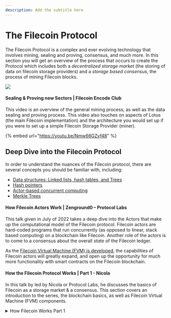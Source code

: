 ```yaml
---
description: Add the subtitle here
---
```


# The Filecoin Protocol

The Filecoin Protocol is a complex and ever evolving technology that involves mining, sealing and proving, consensus, and much more. In this section you will get an overview of the process that occurs to create the Protocol which includes both a _decentralized storage market_ (the storing of data on filecoin storage providers) and a _storage based consensus_, the process of mining Filecoin blocks.

![](https://files.gitbook.com/v0/b/gitbook-x-prod.appspot.com/o/spaces%2FdJC0yfHL6n4VMktmNXWq%2Fuploads%2F9pAg4DeJpIPYM1f2YYOB%2Fimage.png?alt=media\&token=e8d41405-726d-4712-935d-32772618e21f)

#### Sealing & Proving new Sectors | Filecoin Encode Club
This video is an overview of the general mining process, as well as the data sealing and proving process. This video also touches on aspects of Lotus (the main Filecoin implementation) and the architecture you would set up if you were to set up a simple Filecoin Storage Provider (miner).

{% embed url="https://youtu.be/Nmw66GZyf48" %}


## Deep Dive into the Filecoin Protocol
In order to understand the nuances of the Filecoin protocol, there are several concepts you should be familiar with, including:
* [Data structures: Linked lists, hash tables, and Trees](https://medium.com/@limichelle21/5-data-structures-in-5-minutes-7f4b34d00b8e)
* [Hash pointers](http://learningspot.altervista.org/hash-pointers-and-data-structures/)
* [Actor-based concurrent computing](https://en.wikipedia.org/wiki/Actor_model)
* [Merkle Trees](https://hackernoon.com/merkle-trees-181cb4bc30b4)

#### How Filecoin Actors Work | Zenground0 – Protocol Labs

This talk given in July of 2022 takes a deep dive into the Actors that make up the computational model of the Filecoin protocol. Filecoin actors are hard-coded programs that run concurrently (as opposed to linear, stack based computing) on a blockchain like Filecoin. Another role of the actors is to come to a consensus about the overall _state_ of the Filecoin ledger.

As the [Filecoin Virtual Machine (FVM) is developed](https://fvm.filecoin.io/#roadmap-4), the capabilities of Filecoin actors will greatly expand, and open up the opportunity for much more functionality with smart contracts on the Filecoin blockchain.


#### How the Filecoin Protocol Works | Part 1 - Nicola

In this talk by led by Nicola or Protocol Labs, he discusses the basics of Filecoin as a storage market & a consensus. This section covers an introduction to the series, the blockchain basics, as well as Filecoin Virtual Machine (FVM) components.
<details>

<summary>How Filecoin Works Part 1</summary>

* Introduction to the Filecoin Products 0:00:31
* The Filecoin Blockchain: Basics of Mining & Messages 0:01:54
  * Filecoin Messages 0:02:05
  * Epochs 0:03:04
  * The Filecoin Virtual Machine 0:05:54
* FVM Components: Actors, Addresses, State, & Execution 0:07:35
  * Actors 0:08:19
  * Addresses 0:09:55
  * Actor Methods 0:12:35
  * The Execution Model 0:14:56

<details>


{% embed url="https://youtu.be/tE4q_Vc8OjY" %}


#### Filecoin Specs & Resources

* [Filecoin Docs](https://docs.filecoin.io/)
* [Filecoin Spec](https://spec.filecoin.io/)
* [Lotus Docs](https://lotus.filecoin.io/)
* [Lotus versioning scheme](https://github.com/filecoin-project/lotus/discussions/7053)​
* [Piece logistics](https://spec.filecoin.io/#section-systems.filecoin\_files.piece)​
* [Consensus](https://spec.filecoin.io/#section-algorithms.expected\_consensus)
* [Deal-making](https://spec.filecoin.io/#section-systems.filecoin\_markets.storage\_market.deal-flow)
* [VM & Actors](https://spec.filecoin.io/#section-systems.filecoin\_vm)​
* [System (builtin) actors](https://spec.filecoin.io/#section-systems.filecoin\_vm.sysactors)​
* [Filecoin Virtual Machine](http://fvm.filecoin.io)​
 (WIP for user-defined actors)

<!-- #### How Filecoin Actors Work | Zenground0

In this talk, learn about the capabilities of Filecoin Actors. _Note this link is private and you should ping maintainers for access_

{% embed url="https://drive.google.com/file/d/1YhJ7a-BnuPl0OOUxV_2ZV6ayxb7TFyi6/view?usp=sharing" %} -->

<!-- ### Storage Provider Resources (Optional)

{% embed url="https://youtu.be/XlqW3LrN578" %}

Mining Filecoin from a Storage Provider perspective -->
